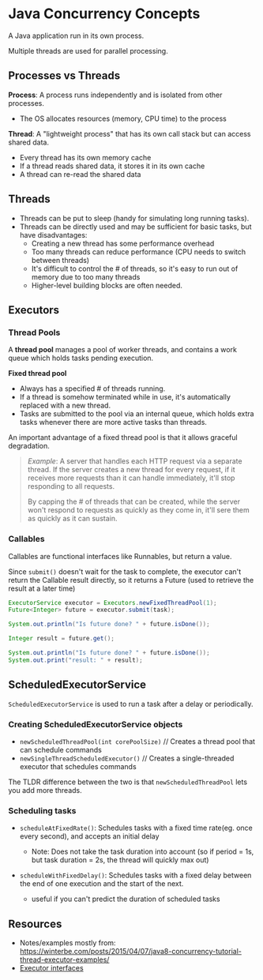 # Java Concurrency Concepts

A Java application run in its own process.

Multiple threads are used for parallel processing.

## Processes vs Threads

**Process**: A process runs independently and is isolated from other processes.
  - The OS allocates resources (memory, CPU time) to the process

**Thread**: A "lightweight process" that has its own call stack but can access shared data.
  - Every thread has its own memory cache
  - If a thread reads shared data, it stores it in its own cache
  - A thread can re-read the shared data

## Threads
- Threads can be put to sleep (handy for simulating long running tasks).
- Threads can be directly used and may be sufficient for basic tasks, but have disadvantages:
  - Creating a new thread has some performance overhead
  - Too many threads can reduce performance (CPU needs to switch between threads)
  - It's difficult to control the # of threads, so it's easy to run out of memory due to too many threads
  - Higher-level building blocks are often needed.

## Executors

### Thread Pools

A **thread pool** manages a pool of worker threads, and contains a work queue which holds tasks pending execution.

**Fixed thread pool**
- Always has a specified # of threads running.
- If a thread is somehow terminated while in use, it's automatically replaced with a new thread.
- Tasks are submitted to the pool via an internal queue, which holds extra tasks whenever there are more active tasks than threads.

An important advantage of a fixed thread pool is that it allows graceful degradation.

>*Example*: A server that handles each HTTP request via a separate thread. If the server creates a new thread for every request, if it receives more requests than it can handle immediately, it'll stop responding to all requests.
>
> By capping the # of threads that can be created, while the server won't respond to requests as quickly as they come in, it'll sere them as quickly as it can sustain.

### Callables

Callables are functional interfaces like Runnables, but return a value.

Since `submit()` doesn't wait for the task to complete, the executor can't return the Callable result directly, so it returns a Future (used to retrieve the result at a later time)

```java
ExecutorService executor = Executors.newFixedThreadPool(1);
Future<Integer> future = executor.submit(task);

System.out.println("Is future done? " + future.isDone());

Integer result = future.get();

System.out.println("Is future done? " + future.isDone());
System.out.print("result: " + result);
```


## ScheduledExecutorService

`ScheduledExecutorService` is used to run a task after a delay or periodically.

### Creating ScheduledExecutorService objects

- `newScheduledThreadPool(int corePoolSize)` // Creates a thread pool that can schedule commands
- `newSingleThreadScheduledExecutor()`       // Creates a single-threaded executor that schedules commands

The TLDR difference between the two is that `newScheduledThreadPool` lets you add more threads.

### Scheduling tasks

- `scheduleAtFixedRate()`: Schedules tasks with a fixed time rate(eg. once every second), and accepts an initial delay

  - Note: Does not take the task duration into account (so if period = 1s, but task duration = 2s, the thread will quickly max out)

- `scheduleWithFixedDelay()`: Schedules tasks with a fixed delay between the end of one execution and the start of the next.

  - useful if you can't predict the duration of scheduled tasks


## Resources
- Notes/examples mostly from: https://winterbe.com/posts/2015/04/07/java8-concurrency-tutorial-thread-executor-examples/
- [Executor interfaces](https://docs.oracle.com/javase/tutorial/essential/concurrency/exinter.html)

